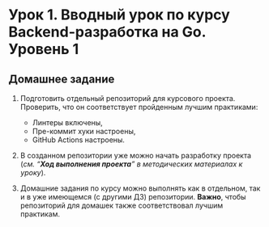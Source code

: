 # Урок 1. Вводный урок по курсу Backend-разработка на Go. Уровень 1

## Домашнее задание

1. Подготовить отдельный репозиторий для курсового проекта. Проверить, что он соответствует пройденным лучшим практиками:
    - Линтеры включены,
    - Пре-коммит хуки настроены,
    - GitHub Actions настроены.

2. В созданном репозитории уже можно начать разработку проекта (_см. “**Ход выполнения проекта**” в методических материалах к уроку_).

3. Домашние задания по курсу можно выполнять как в отдельном, так и в уже имеющемся (с другими ДЗ) репозитории. **Важно**, чтобы репозиторий для домашек также соответствовал лучшим практикам.

